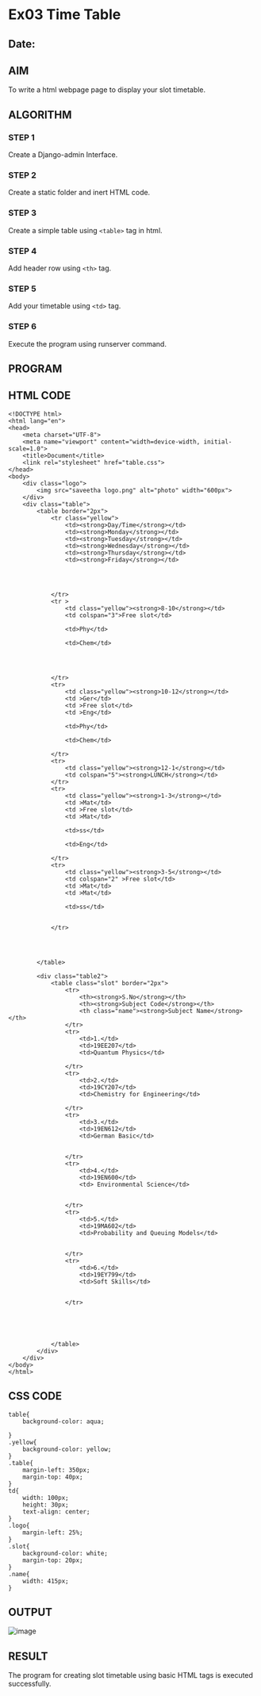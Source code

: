 # Ex03 Time Table
## Date:

## AIM
To write a html webpage page to display your slot timetable.

## ALGORITHM
### STEP 1
Create a Django-admin Interface.

### STEP 2
Create a static folder and inert HTML code.

### STEP 3
Create a simple table using ```<table>``` tag in html.

### STEP 4
Add header row using ```<th>``` tag.

### STEP 5
Add your timetable using ```<td>``` tag.

### STEP 6
Execute the program using runserver command.

## PROGRAM
## HTML CODE
```
<!DOCTYPE html>
<html lang="en">
<head>
    <meta charset="UTF-8">
    <meta name="viewport" content="width=device-width, initial-scale=1.0">
    <title>Document</title>
    <link rel="stylesheet" href="table.css">
</head>
<body>
    <div class="logo">
        <img src="saveetha logo.png" alt="photo" width="600px">
    </div>
    <div class="table">
        <table border="2px">
            <tr class="yellow">
                <td><strong>Day/Time</strong></td>
                <td><strong>Monday</strong></td>
                <td><strong>Tuesday</strong></td>
                <td><strong>Wednesday</strong></td>
                <td><strong>Thursday</strong></td>
                <td><strong>Friday</strong></td>




            </tr>
            <tr >
                <td class="yellow"><strong>8-10</strong></td>
                <td colspan="3">Free slot</td>
                
                <td>Phy</td>
                
                <td>Chem</td>




            </tr>
            <tr>
                <td class="yellow"><strong>10-12</strong></td>
                <td >Ger</td>
                <td >Free slot</td>
                <td >Eng</td>
                
                <td>Phy</td>
                
                <td>Chem</td>

            </tr>
            <tr>
                <td class="yellow"><strong>12-1</strong></td>
                <td colspan="5"><strong>LUNCH</strong></td>
            </tr>
            <tr>
                <td class="yellow"><strong>1-3</strong></td>
                <td >Mat</td>
                <td >Free slot</td>
                <td >Mat</td>
                
                <td>ss</td>
                
                <td>Eng</td>

            </tr>
            <tr>
                <td class="yellow"><strong>3-5</strong></td>
                <td colspan="2" >Free slot</td>
                <td >Mat</td>
                <td >Mat</td>
                
                <td>ss</td>
                
                
            </tr>




        </table>

        <div class="table2">
            <table class="slot" border="2px">
                <tr>
                    <th><strong>S.No</strong></th>
                    <th><strong>Subject Code</strong></th>
                    <th class="name"><strong>Subject Name</strong></th>
                </tr>
                <tr>
                    <td>1.</td>
                    <td>19EE207</td>
                    <td>Quantum Physics</td>
                    
                </tr>
                <tr>
                    <td>2.</td>
                    <td>19CY207</td>
                    <td>Chemistry for Engineering</td>
                    
                </tr>
                <tr>
                    <td>3.</td>
                    <td>19EN612</td>
                    <td>German Basic</td>

                    
                </tr>
                <tr>
                    <td>4.</td>
                    <td>19EN600</td>
                    <td> Environmental Science</td>

                    
                </tr>
                <tr>
                    <td>5.</td>
                    <td>19MA602</td>
                    <td>Probability and Queuing Models</td>

                    
                </tr>
                <tr>
                    <td>6.</td>
                    <td>19EY799</td>
                    <td>Soft Skills</td>

                    
                </tr>





            </table>
        </div>
    </div>
</body>
</html>
```
## CSS CODE
```
table{
    background-color: aqua;
    
}
.yellow{
    background-color: yellow;
}
.table{
    margin-left: 350px;
    margin-top: 40px;
}
td{
    width: 100px;
    height: 30px;
    text-align: center;
}
.logo{
    margin-left: 25%;
}
.slot{
    background-color: white;
    margin-top: 20px;
}
.name{
    width: 415px;
}
```

## OUTPUT
![image](https://github.com/sravanipopuri2006/slot/assets/139778301/d05dafc5-0720-42a4-8383-59ac68b8eed5)


## RESULT
The program for creating slot timetable using basic HTML tags is executed successfully.
